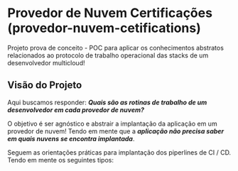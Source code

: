 # Provedor de Nuvem Certificações (provedor-nuvem-cetifications)

Projeto prova de conceito - POC para aplicar os conhecimentos abstratos relacionados ao protocolo de trabalho operacional das stacks de um desenvolvedor multicloud!

## Visão do Projeto

Aqui buscamos responder: _**Quais são as  rotinas de trabalho de um desenvolvedor em cada provedor de nuvem?**_

O objetivo é ser agnóstico e abstrair a implantação da aplicação em um provedor de nuvem! Tendo em mente que a _**aplicação não precisa saber em quais nuvens se encontra implantada**_.

Seguem as orientações práticas para implantação dos piperlines de CI / CD. Tendo em mente os seguintes tipos:

